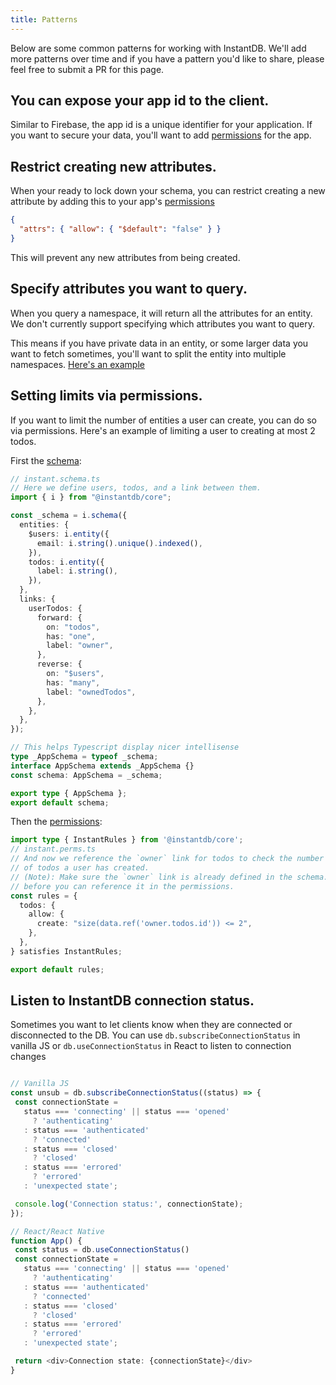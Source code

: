 ```yaml
---
title: Patterns
---
```


Below are some common patterns for working with InstantDB. We'll add more
patterns over time and if you have a pattern you'd like to share, please feel
free to submit a PR for this page.

## You can expose your app id to the client.

Similar to Firebase, the app id is a unique identifier for your application.
If you want to secure your data, you'll want to add
[permissions](/docs/permissions) for the app.

## Restrict creating new attributes.

When your ready to lock down your schema, you can restrict creating a new
attribute by adding this to your app's [permissions](/dash?t=perms)

```json
{
  "attrs": { "allow": { "$default": "false" } }
}
```

This will prevent any new attributes from being created.

## Specify attributes you want to query.

When you query a namespace, it will return all the attributes for an entity.
We don't currently support specifying which attributes you want to query.

This means if you have private data in an entity, or some larger data you want to fetch sometimes, you'll want to split the entity into multiple namespaces. [Here's an example](https://github.com/instantdb/instant/blob/main/client/sandbox/react-nextjs/pages/patterns/split-attributes.tsx)

## Setting limits via permissions.

If you want to limit the number of entities a user can create, you can do so via
permissions. Here's an example of limiting a user to creating at most 2 todos.

First the [schema](/docs/modeling-data):

```typescript
// instant.schema.ts
// Here we define users, todos, and a link between them.
import { i } from "@instantdb/core";

const _schema = i.schema({
  entities: {
    $users: i.entity({
      email: i.string().unique().indexed(),
    }),
    todos: i.entity({
      label: i.string(),
    }),
  },
  links: {
    userTodos: {
      forward: {
        on: "todos",
        has: "one",
        label: "owner",
      },
      reverse: {
        on: "$users",
        has: "many",
        label: "ownedTodos",
      },
    },
  },
});

// This helps Typescript display nicer intellisense
type _AppSchema = typeof _schema;
interface AppSchema extends _AppSchema {}
const schema: AppSchema = _schema;

export type { AppSchema };
export default schema;
```

Then the [permissions](/docs/permissions):

```typescript
import type { InstantRules } from '@instantdb/core';
// instant.perms.ts
// And now we reference the `owner` link for todos to check the number
// of todos a user has created.
// (Note): Make sure the `owner` link is already defined in the schema.
// before you can reference it in the permissions.
const rules = {
  todos: {
    allow: {
      create: "size(data.ref('owner.todos.id')) <= 2",
    },
  },
} satisfies InstantRules;

export default rules;
```

## Listen to InstantDB connection status.

Sometimes you want to let clients know when they are connected or disconnected
to the DB. You can use `db.subscribeConnectionStatus` in vanilla JS or
`db.useConnectionStatus` in React to listen to connection changes

```typescript

// Vanilla JS
const unsub = db.subscribeConnectionStatus((status) => {
 const connectionState =
   status === 'connecting' || status === 'opened'
     ? 'authenticating'
   : status === 'authenticated'
     ? 'connected'
   : status === 'closed'
     ? 'closed'
   : status === 'errored'
     ? 'errored'
   : 'unexpected state';

 console.log('Connection status:', connectionState);
});

// React/React Native
function App() {
 const status = db.useConnectionStatus()
 const connectionState =
   status === 'connecting' || status === 'opened'
     ? 'authenticating'
   : status === 'authenticated'
     ? 'connected'
   : status === 'closed'
     ? 'closed'
   : status === 'errored'
     ? 'errored'
   : 'unexpected state';

 return <div>Connection state: {connectionState}</div>
}
```

